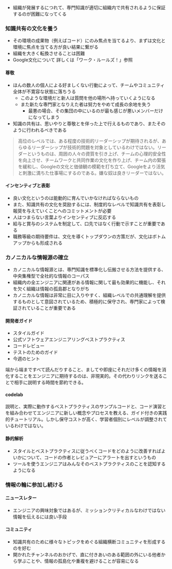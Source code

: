 - 組織が発展するにつれて、専門知識が適切に組織内で共有されるように保証するのが困難になってくる

### 知識共有の文化を養う

- その環境の成果物（例えばコード）にのみ焦点を当てるより、まずは文化と環境に焦点を当てる方が良い結果に繋がる
- 組織を大きく転換させることは困難
- Google文化について 詳しくは「ワーク・ルールズ！」参照

#### 尊敬

- ほんの数人の個人による好ましくない行動によって、チームやコミュニティ全体が不寛容な状態に落ちうる
	- このような環境だと新人は質問を他の場所へ持っていくようになる
	- また新たな専門家となりえた者は努力をやめて成長の余地を失う
		- 最悪の場合、その集団の中にいるのが最も感じが悪いメンバーだけになってしまう
- 知識の共有は、思いやりと尊敬とを伴った上で行えるものであり、またそのように行われるべきである

> 高位のレベルでは、ある程度の技術的リーダーシップが期待されるが、あらゆるリーダーシップが技術的問題を対象としているわけではない。リーダーというものは、周囲の人々の資質を引き上げ、チームの心理的安全性を向上させ、チームワークと共同作業の文化を作り上げ、チーム内の緊張を緩和し、Googleの文化と価値観の模範を打ち立て、Googleをより活気と刺激に満ちた仕事場にするのである。嫌な奴は良きリーダーではない。

#### インセンティブと表彰

- 良い文化というのは能動的に育んでいかなければならないもの
- また、知識共有の文化を奨励するには、制度的なレベルで知識共有を表彰し報奨を与えていくことへのコミットメントが必要
- 人はつまらない言葉よりインセンティブに反応する
- 給与と賞与のシステムを制定して、口先ではなく行動で示すことが重要である
- 職務等級の期待要件は、文化を導くトップダウンの方策だが、文化はボトムアップからも形成される

### カノニカルな情報源の確立

- カノニカルな情報源とは、専門知識を標準化し伝搬させる方法を提供する、中央集権型で全社的な情報のコーパス
- 組織内の全エンジニアに関連がある情報に関して最も効果的に機能し、それを欠く組織は情報の孤島郡となりがち
- カノニカルな情報は非常に目に入りやすく、組織レベルでの共通理解を提供するものとして意図されているため、積極的に保守され、専門家によって検証されていることが重要である

#### 開発者ガイド

- スタイルガイド
- 公式ソフトウェアエンジニアリングベストプラクティス
- コードレビュー
- テストのためのガイド
- 今週のヒント

端から端まですべて読んだりすること、ましてや即座にそれだけ多くの情報を消化することをエンジニアに期待するのは、非現実的。その代わりリンクを送ることで相手に説明する時間を節約できる。

#### codelab

説明と、実際に動作するベストプラクティスのサンプルコードと、コード演習とを組み合わせてエンジニアに新しい概念やプロセスを教える、ガイド付きの実践的チュートリアル。しかし保守コストが高く、学習者個別にレベルが調整されているわけではない。

#### 静的解析

- スタイルとベストプラクティスに従うべくコードをどのように改善すればよいかについて、コードの作者とレビュアーにアラートを出すというもの
- ツールを使うエンジニアはみんなそのベストプラクティスのことを認知するようになる

### 情報の輪に参加し続ける

#### ニュースレター

- エンジニアの興味対象ではあるが、ミッションクリティカルなわけではない情報を伝えるには良い手段

#### コミュニティ

- 知識共有のために様々なトピックをめぐる組織横断コミュニティを形成するのを好む
- 開かれたチャンネルのおかげで、直に付きあいのある範囲の外にいる他者から学ぶことや、情報の孤島化や重複を避けることが容易になる